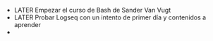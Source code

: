 - LATER Empezar el curso de Bash de Sander Van Vugt
- LATER Probar Logseq con un intento de primer día y contenidos a aprender
-